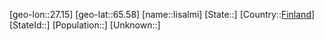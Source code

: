 ﻿---
location: [65.58,27.15]
type: City
tags:
- geo/City


SpocWebEntityId: 31094
isDeleted: false
confidential: public

---
[geo-lon::27.15]
[geo-lat::65.58]
[name::Iisalmi]
[State::]
[Country::[Finland](geo/Continent/Europe/Finland.md)]
[StateId::]
[Population::]
[Unknown::]

